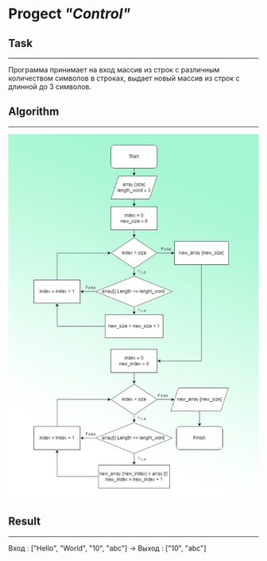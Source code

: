 # Progect *"Control"*
## Task
___

Программа принимает на вход массив из строк с различным количеством символов в строках, выдает новый массив из строк с длинной до 3 символов. 

## Algorithm
___

![Алгоритм проекта](Algorithm.jpg)

## Result
___

Вход : ["Hello", "World", "10", "abc"] → Выход : ["10", "abc"]
